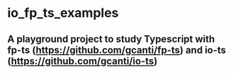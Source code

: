 # io_fp_ts_examples 
## A playground project to study Typescript with fp-ts (https://github.com/gcanti/fp-ts) and io-ts (https://github.com/gcanti/io-ts)
